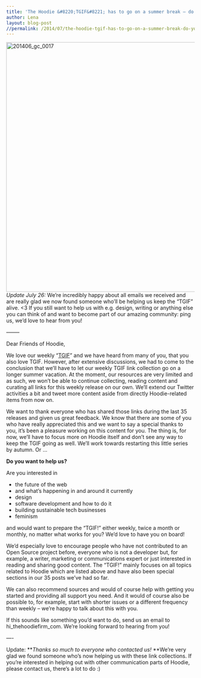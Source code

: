 ```yaml
---
title: 'The Hoodie &#8220;TGIF&#8221; has to go on a summer break – do you want to contribute?'
author: Lena
layout: blog-post
//permalink: /2014/07/the-hoodie-tgif-has-to-go-on-a-summer-break-do-you-want-to-contribute/
---
```

[<img class="alignnone size-full wp-image-1594" src="http://blog.hood.ie/wp-content/uploads/2014/07/201406_gc_0017.jpg" alt="201406_gc_0017" width="1000" height="667" />][1]
*Update July 26:* We&#8217;re incredibly happy about all emails we received and are really glad we now found someone who&#8217;ll be helping us keep the &#8220;TGIF&#8221; alive. <3 If you still want to help us with e.g. design, writing or anything else you can think of and want to become part of our amazing community: ping us, we&#8217;d love to hear from you!

&#8212;&#8212;&#8211;

Dear Friends of Hoodie,

We love our weekly &#8220;[TGIF][2]&#8221; and we have heard from many of you, that you also love TGIF. However, after extensive discussions, we had to come to the conclusion that we&#8217;ll have to let our weekly TGIF link collection go on a longer summer vacation. At the moment, our resources are very limited and as such, we won&#8217;t be able to continue collecting, reading content and curating all links for this weekly release on our own. We&#8217;ll extend our Twitter activities a bit and tweet more content aside from directly Hoodie-related items from now on.

We want to thank everyone who has shared those links during the last 35 releases and given us great feedback. We know that there are some of you who have really appreciated this and we want to say a special thanks to you, it&#8217;s been a pleasure working on this content for you. The thing is, for now, we&#8217;ll have to focus more on Hoodie itself and don&#8217;t see any way to keep the TGIF going as well. We&#8217;ll work towards restarting this little series by autumn. Or …

**Do you want to help us?**

Are you interested in

*   the future of the web
*   and what&#8217;s happening in and around it currently
*   design
*   software development and how to do it
*   building sustainable tech businesses
*   feminism

and would want to prepare the &#8220;TGIF!&#8221; either weekly, twice a month or monthly, no matter what works for you? We&#8217;d love to have you on board!

We&#8217;d especially love to encourage people who have not contributed to an Open Source project before, everyone who is not a developer but, for example, a writer, marketing or communications expert or just interested in reading and sharing good content. The &#8220;TGIF!&#8221; mainly focuses on all topics related to Hoodie which are listed above and have also been special sections in our 35 posts we&#8217;ve had so far.

We can also recommend sources and would of course help with getting you started and providing all support you need. And it would of course also be possible to, for example, start with shorter issues or a different frequency than weekly – we&#8217;re happy to talk about this with you.

If this sounds like something you&#8217;d want to do, send us an email to hi\_thehoodiefirm\_com. We&#8217;re looking forward to hearing from you!

&#8212;-

Update: ***Thanks so much to everyone who contacted us!* **We&#8217;re very glad we found someone who&#8217;s now helping us with these link collections. If you&#8217;re interested in helping out with other communication parts of Hoodie, please contact us, there&#8217;s a lot to do :)

 [1]: http://www.flickr.com/photos/101906241@N07/sets
 [2]: http://blog.hood.ie/category/tgif-weekly-reading-recommendations/
